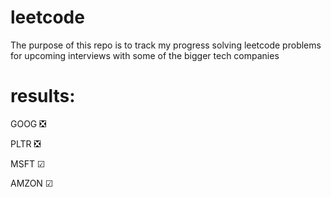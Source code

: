 # leetcode

The purpose of this repo is to track my progress solving leetcode problems for upcoming interviews with some of the bigger tech companies

# results:

GOOG ❎

PLTR ❎

MSFT &#x2611;

AMZON &#x2611;

